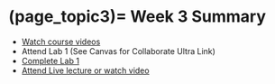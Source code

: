(page_topic3)=
Week 3 Summary
=======================

- [Watch course videos](./videos.md)
- Attend Lab 1 (See Canvas for Collaborate Ultra Link)
- [Complete Lab 1](./lab1.md)
- [Attend Live lecture or watch video](./Lecture3.ipynb)